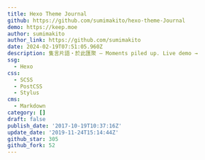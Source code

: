 ```yaml
---
title: Hexo Theme Journal
github: https://github.com/sumimakito/hexo-theme-Journal
demo: https://keep.moe
author: sumimakito
author_link: https://github.com/sumimakito
date: 2024-02-19T07:51:05.960Z
description: 隻言片語・於此匯聚 – Moments piled up. Live demo →
ssg:
  - Hexo
css:
  - SCSS
  - PostCSS
  - Stylus
cms:
  - Markdown
category: []
draft: false
publish_date: '2017-10-19T10:37:16Z'
update_date: '2019-11-24T15:14:44Z'
github_star: 305
github_fork: 52
---
```

